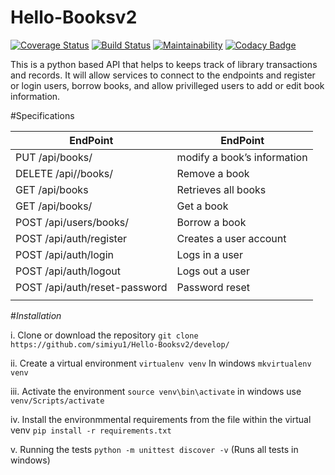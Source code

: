 # Hello-Booksv2
[![Coverage Status](https://coveralls.io/repos/github/simiyu1/Hello-Booksv2/badge.svg?branch=coverage)](https://coveralls.io/github/simiyu1/Hello-Booksv2?branch=coverage)
[![Build Status](https://travis-ci.org/simiyu1/Hello-Booksv2.svg?branch=develop)](https://travis-ci.org/simiyu1/Hello-Booksv2)
[![Maintainability](https://api.codeclimate.com/v1/badges/11f1077e3fb865fbe06f/maintainability)](https://codeclimate.com/github/simiyu1/Hello-Booksv2/maintainability)
[![Codacy Badge](https://api.codacy.com/project/badge/Grade/811913374a82494bb11c7c1b86c752ed)](https://www.codacy.com/app/simiyu1/Hello-Booksv2?utm_source=github.com&amp;utm_medium=referral&amp;utm_content=simiyu1/Hello-Booksv2&amp;utm_campaign=Badge_Grade)

This is a python based API that helps to keeps track of library transactions and records. It will allow services to connect to the endpoints and register or login users, borrow books, and allow privilleged users to add or edit book information.



#Specifications



| EndPoint | EndPoint |
| ------------- | ------------- |
| PUT /api/books/<bookId> |modify a book’s information  |
|DELETE /api//books/<bookId> | Remove a book  |
| GET /api/books | Retrieves all books |
| GET /api/books/<bookId> | Get a book |
| POST /api/users/books/<bookId> | Borrow a book  |
| POST /api/auth/register | Creates a user account |
| POST /api/auth/login | Logs in a user |
| POST /api/auth/logout | Logs out a user |
| POST /api/auth/reset-password | Password reset |
|  |  |


#*Installation*


   i. Clone or download the repository
      `git clone https://github.com/simiyu1/Hello-Booksv2/develop/`

   ii. Create a virtual environment
      `virtualenv venv`
      In windows `mkvirtualenv venv`

   iii. Activate the environment 
      `source venv\bin\activate`
      in windows use `venv/Scripts/activate`

   iv. Install the environmmental requirements from the file within the virtual venv
       `pip install -r requirements.txt`

   v. Running the tests
        `python -m unittest discover -v` (Runs all tests in windows)















